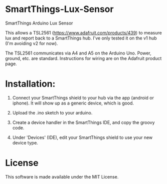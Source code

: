 # SmartThings-Lux-Sensor
SmartThings Arduino Lux Sensor

This allows a TSL2561 (https://www.adafruit.com/products/439) to measure lux and report back to a SmartThings hub. I've only tested it on the v1 hub (I'm avoiding v2 for now).

The TSL2561 communicates via A4 and A5 on the Arduino Uno. Power, ground, etc. are standard. Instructions for wiring are on the Adafruit product page.

# Installation:

1. Connect your SmartThings shield to your hub via the app (android or iphone). It will show up as a generic device, which is good.

2. Upload the .ino sketch to your arduino.

3. Create a device handler in the SmartThings IDE, and copy the groovy code.

4. Under 'Devices' (IDE), edit your SmartThings shield to use your new device type.

# License

This software is made available under the MIT License.